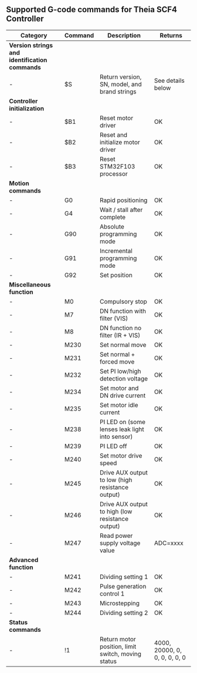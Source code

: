## Supported G-code commands for Theia SCF4 Controller

| Category                       | Command | Description                                | Returns                          |
|--------------------------------|---------|--------------------------------------------|----------------------------------|
| **Version strings and identification commands** ||||
| -                              | $S      | Return version, SN, model, and brand strings | See details below              |
| **Controller initialization**  ||||
| -                              | $B1     | Reset motor driver                         | OK                               |
| -                              | $B2     | Reset and initialize motor driver          | OK                               |
| -                              | $B3     | Reset STM32F103 processor                  | OK                               |
| **Motion commands**            ||||
| -                              | G0      | Rapid positioning                          | OK                               |
| -                              | G4      | Wait / stall after complete                | OK                               |
| -                              | G90     | Absolute programming mode                  | OK                               |
| -                              | G91     | Incremental programming mode               | OK                               |
| -                              | G92     | Set position                               | OK                               |
| **Miscellaneous function**     ||||
| -                              | M0      | Compulsory stop                            | OK                               |
| -                              | M7      | DN function with filter (VIS)              | OK                               |
| -                              | M8      | DN function no filter (IR + VIS)           | OK                               |
| -                              | M230    | Set normal move                            | OK                               |
| -                              | M231    | Set normal + forced move                   | OK                               |
| -                              | M232    | Set PI low/high detection voltage          | OK                               |
| -                              | M234    | Set motor and DN drive current             | OK                               |
| -                              | M235    | Set motor idle current                     | OK                               |
| -                              | M238    | PI LED on (some lenses leak light into sensor) | OK                           |
| -                              | M239    | PI LED off                                 | OK                               |
| -                              | M240    | Set motor drive speed                      | OK                               |
| -                              | M245    | Drive AUX output to low (high resistance output) | OK                          |
| -                              | M246    | Drive AUX output to high (low resistance output) | OK                          |
| -                              | M247    | Read power supply voltage value            | ADC=xxxx                         |
| **Advanced function**          ||||
| -                              | M241    | Dividing setting 1                         | OK                               |
| -                              | M242    | Pulse generation control 1                 | OK                               |
| -                              | M243    | Microstepping                              | OK                               |
| -                              | M244    | Dividing setting 2                         | OK                               |
| **Status commands**            ||||
| -                              | !1      | Return motor position, limit switch, moving status | 4000, 20000, 0, 0, 0, 0, 0, 0 |
